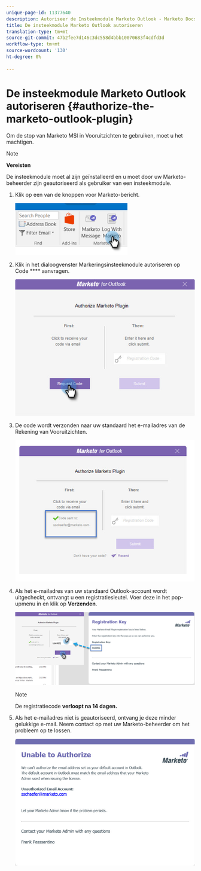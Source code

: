 ```yaml
---
unique-page-id: 11377640
description: Autoriseer de Insteekmodule Marketo Outlook - Marketo Docs - Productdocumentatie
title: De insteekmodule Marketo Outlook autoriseren
translation-type: tm+mt
source-git-commit: 47b2fee7d146c3dc558d4bbb10070683f4cdfd3d
workflow-type: tm+mt
source-wordcount: '130'
ht-degree: 0%

---
```



# De insteekmodule Marketo Outlook autoriseren {#authorize-the-marketo-outlook-plugin}

Om de stop van Marketo MSI in Vooruitzichten te gebruiken, moet u het machtigen.

>[!NOTE]
>
>**Vereisten**
>
>De insteekmodule moet al zijn geïnstalleerd en u moet door uw Marketo-beheerder zijn geautoriseerd als gebruiker van een insteekmodule.

1. Klik op een van de knoppen voor Marketo-bericht.

   ![](assets/image2016-8-24-16-3a4-3a28.png)

1. Klik in het dialoogvenster Markeringsinsteekmodule autoriseren op Code **** aanvragen.

   ![](assets/image2016-8-24-16-3a6-3a51.png)

1. De code wordt verzonden naar uw standaard het e-mailadres van de Rekening van Vooruitzichten.

   ![](assets/image2016-8-24-16-3a8-3a36.png)

1. Als het e-mailadres van uw standaard Outlook-account wordt uitgecheckt, ontvangt u een registratiesleutel. Voer deze in het pop-upmenu in en klik op **Verzenden**.

   ![](assets/image2016-8-24-16-3a12-3a48.png)

   >[!NOTE]
   >
   >De registratiecode **verloopt na 14 dagen.**

1. Als het e-mailadres niet is geautoriseerd, ontvang je deze minder gelukkige e-mail. Neem contact op met uw Marketo-beheerder om het probleem op te lossen.

   ![](assets/image2016-8-24-16-3a25-3a27.png)

